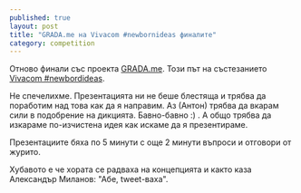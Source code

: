 ```yaml
---
published: true
layout: post
title: "GRADA.me на Vivacom #newbornideas финалите"
category: competition
---
```


Отново финали със проекта [GRADA.me](http://www.grada.me/ ). Този път на състезанието [Vivacom #newbordideas](http://www.vivacom.bg/bg/residential/about_us/vivacom_fund/projects/obrazovanie_i_zdrave/viva_startup).

Не спечелихме. Презентацията ни не беше блестяща и трябва да поработим над това как да я направим. Аз (Антон) трябва да вкарам сили в подобрение на дикцията. Бавно-бавно :) . А общо трябва да изкараме по-изчистена идея как искаме да я презентираме.

Презентациите бяха по 5 минути с още 2 минути въпроси и отговори от журито.

Хубавото е че хората се радваха на концепцията и както каза Александър Миланов: "Абе, tweet-ваха".